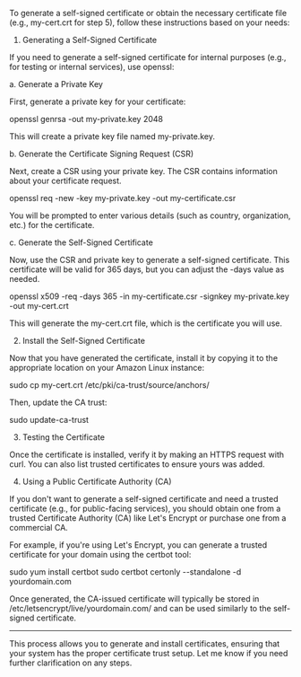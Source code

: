 To generate a self-signed certificate or obtain the necessary certificate file (e.g., my-cert.crt for step 5), follow these instructions based on your needs:

1. Generating a Self-Signed Certificate

If you need to generate a self-signed certificate for internal purposes (e.g., for testing or internal services), use openssl:

a. Generate a Private Key

First, generate a private key for your certificate:

openssl genrsa -out my-private.key 2048

This will create a private key file named my-private.key.

b. Generate the Certificate Signing Request (CSR)

Next, create a CSR using your private key. The CSR contains information about your certificate request.

openssl req -new -key my-private.key -out my-certificate.csr

You will be prompted to enter various details (such as country, organization, etc.) for the certificate.

c. Generate the Self-Signed Certificate

Now, use the CSR and private key to generate a self-signed certificate. This certificate will be valid for 365 days, but you can adjust the -days value as needed.

openssl x509 -req -days 365 -in my-certificate.csr -signkey my-private.key -out my-cert.crt

This will generate the my-cert.crt file, which is the certificate you will use.

2. Install the Self-Signed Certificate

Now that you have generated the certificate, install it by copying it to the appropriate location on your Amazon Linux instance:

sudo cp my-cert.crt /etc/pki/ca-trust/source/anchors/

Then, update the CA trust:

sudo update-ca-trust

3. Testing the Certificate

Once the certificate is installed, verify it by making an HTTPS request with curl. You can also list trusted certificates to ensure yours was added.

4. Using a Public Certificate Authority (CA)

If you don't want to generate a self-signed certificate and need a trusted certificate (e.g., for public-facing services), you should obtain one from a trusted Certificate Authority (CA) like Let's Encrypt or purchase one from a commercial CA.

For example, if you're using Let's Encrypt, you can generate a trusted certificate for your domain using the certbot tool:

sudo yum install certbot
sudo certbot certonly --standalone -d yourdomain.com

Once generated, the CA-issued certificate will typically be stored in /etc/letsencrypt/live/yourdomain.com/ and can be used similarly to the self-signed certificate.


---

This process allows you to generate and install certificates, ensuring that your system has the proper certificate trust setup. Let me know if you need further clarification on any steps.

